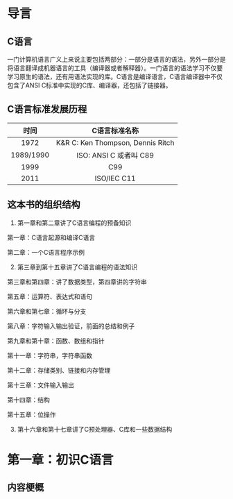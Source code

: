 <!--
 * @Author: peng.xie
 * @Email: helianthus547@gmail.com
 * @Date: 2021-08-20 23:04:39
 * @LastEditTime: 2021-08-21 15:27:15
 * @Description: learn **C Primer Plus** text
-->
# 导言

## C语言

一门计算机语言广义上来说主要包括两部分：一部分是语言的语法，另外一部分是将语言翻译成机器语言的工具（编译器或者解释器）。一门语言的语法学习不仅要学习原生的语法，还有用语法实现的库。C语言是编译语言，C语言编译器中不仅包含了ANSI C标准中实现的C库、编译器，还包括了链接器。

## C语言标准发展历程

|   时间    |           C语言标准名称           |
| :-------: | :-------------------------------: |
|   1972    | K&R C: Ken Thompson, Dennis Ritch |
| 1989/1990 |      ISO: ANSI C 或者叫 C89       |
|   1999    |                C99                |
|   2011    |            ISO/IEC C11            |

## 这本书的组织结构

1. 第一章和第二章讲了C语言编程的预备知识

第一章：C语言起源和编译C语言

第二章：一个C语言程序示例

2. 第三章到第十五章讲了C语言编程的语法知识

第三章和第四章：讲了数据类型，第四章讲的字符串

第五章：运算符、表达式和语句

第六章和第七章：循环与分支

第八章：字符输入输出验证，前面的总结和例子

第九章和第十章：函数、数组和指针

第十一章：字符串，字符串函数

第十二章：存储类别、链接和内存管理

第十三章：文件输入输出

第十四章：结构

第十五章：位操作

3. 第十六章和第十七章讲了C预处理器、C库和一些数据结构

# 第一章：初识C语言

## 内容梗概


